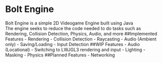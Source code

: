 # Bolt Engine 
Bolt Engine is a simple 2D Videogame Engine built using Java  
The engine seeks to reduce the code needed to do tasks such as Rendering, Collision Detection, Physics, Audio, and more
##Implemented Features
	- Rendering
	- Collision Detection
	- Raycasting
	- Audio (Ambient only)
	- Saving/Loading
	- Input Detection
##WIP Features
	- Audio (Locational)
	- Switching to LWJGL3 rendering and input
	- Lighting
	- Masking
	- Physics
##Planned Features
	- Networking

